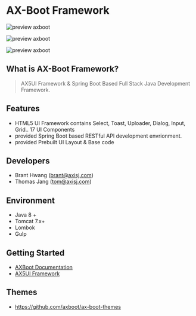 # AX-Boot Framework

![preview axboot](https://github.com/axboot/ax-boot-themes/raw/master/assets/arongi-1.png)

![preview axboot](https://github.com/axboot/ax-boot-themes/raw/master/assets/cocker-2.png)

![preview axboot](https://github.com/axboot/ax-boot-themes/raw/master/assets/doberman-3.png)

## What is AX-Boot Framework?
>AX5UI Framework & Spring Boot Based Full Stack Java Development Framework.

## Features
- HTML5 UI Framework contains Select, Toast, Uploader, Dialog, Input, Grid.. 17 UI Components
- provided Spring Boot based RESTful API development envrionment.
- provided Prebuilt UI Layout & Base code

## Developers
- Brant Hwang (brant@axisj.com)
- Thomas Jang (tom@axisj.com)

## Environment
- Java 8 +
- Tomcat 7.x+
- Lombok
- Gulp

## Getting Started
- [AXBoot Documentation](http://api.axboot.com)
- [AX5UI Framework](http://ax5.io)

## Themes
 - https://github.com/axboot/ax-boot-themes
